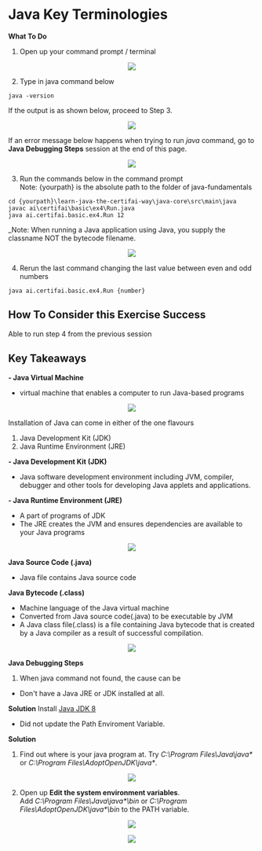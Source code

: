 # Java Key Terminologies

**What To Do** 
1. Open up your command prompt / terminal 
 <p align="center">
   <img src="metadata/commandprompt.PNG">
 </p> 

2. Type in java command below
```
java -version
```
If the output is as shown below, proceed to Step 3.
<p align="center">
 <img src="metadata/javacommand.png">
</p> 

If an error message below happens when trying to run _java_ command, go to **Java Debugging Steps** session at the end of this page.  
<p align="center">
 <img src="metadata/javacommanderror.png">
</p> 

3. Run the commands below in the command prompt \
Note: {yourpath} is the absolute path to the folder of java-fundamentals
```
cd {yourpath}\learn-java-the-certifai-way\java-core\src\main\java  
javac ai\certifai\basic\ex4\Run.java
java ai.certifai.basic.ex4.Run 12
```
_Note: When running a Java application using Java, you supply the classname NOT the bytecode filename.  

<p align="center">
 <img src="metadata/output.jpg">
</p> 

4. Rerun the last command changing the last value between even and odd numbers
```
java ai.certifai.basic.ex4.Run {number}
```

## **How To Consider this Exercise Success**  
Able to run step 4 from the previous session


## **Key Takeaways**    
  
**- Java Virtual Machine**
-  virtual machine that enables a computer to run Java-based programs
<p align="center">
 <img src="metadata/jvm.png">
</p>  

Installation of Java can come in either of the one flavours  
1. Java Development Kit (JDK)  
2. Java Runtime Environment (JRE)  
  
  
**- Java Development Kit (JDK)**      
- Java software development environment including JVM, compiler, debugger and other tools for developing Java applets and applications.  
  
**- Java Runtime Environment (JRE)**  
- A part of programs of JDK  
- The JRE creates the JVM and ensures dependencies are available to your Java programs  

<p align="center">
 <img src="metadata/javaterm.jpg">
</p>

**Java Source Code (.java)**  
- Java file contains Java source code    

**Java Bytecode (.class)**  

- Machine language of the Java virtual machine
- Converted from Java source code(.java) to be executable by JVM
- A Java class file(.class) is a file containing Java bytecode that is created by a Java compiler as a result of successful compilation.  
<p align="center">
 <img src="metadata/javaterm1.jpg">
</p>


**Java Debugging Steps**
1. When java command not found, the cause can be 
- Don't have a Java JRE or JDK installed at all.  

**Solution** 
  Install [Java JDK 8](https://www.oracle.com/pt/java/technologies/javase/javase-jdk8-downloads.html)
 
- Did not update the Path Enviroment Variable.

**Solution**

1. Find out where is your java program at. Try _C:\Program Files\Java\java*_ or _C:\Program Files\AdoptOpenJDK\java*_.
<p align="center">
 <img src="metadata/java.jpg">
</p> 

2. Open up **Edit the system environment variables**.  
Add _C:\Program Files\Java\java*\bin_ or  _C:\Program Files\AdoptOpenJDK\java*\bin_ to the PATH variable.

<p align="center">
 <img src="metadata/environment.png">
</p>

<p align="center">
 <img src="metadata/javaenvironmentpath.png">
</p>

